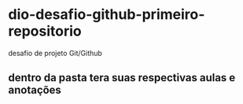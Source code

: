 # dio-desafio-github-primeiro-repositorio
desafio de projeto Git/Github
## dentro da pasta  tera suas respectivas aulas e anotações

